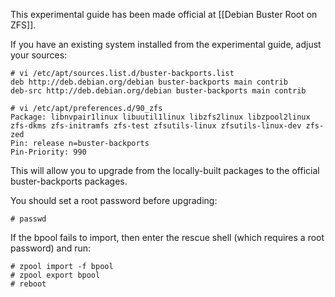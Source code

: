 This experimental guide has been made official at [[Debian Buster Root on ZFS]].

If you have an existing system installed from the experimental guide, adjust your sources:

    # vi /etc/apt/sources.list.d/buster-backports.list
    deb http://deb.debian.org/debian buster-backports main contrib
    deb-src http://deb.debian.org/debian buster-backports main contrib
    
    # vi /etc/apt/preferences.d/90_zfs
    Package: libnvpair1linux libuutil1linux libzfs2linux libzpool2linux zfs-dkms zfs-initramfs zfs-test zfsutils-linux zfsutils-linux-dev zfs-zed
    Pin: release n=buster-backports
    Pin-Priority: 990

This will allow you to upgrade from the locally-built packages to the official buster-backports packages.

You should set a root password before upgrading:

    # passwd

If the bpool fails to import, then enter the rescue shell (which requires a root password) and run:

    # zpool import -f bpool
    # zpool export bpool
    # reboot

